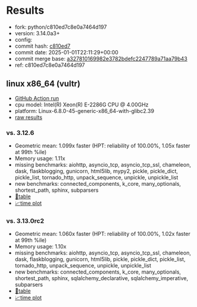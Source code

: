 # Results

- fork: python/c810ed7c8e0a7464d197
- version: 3.14.0a3+
- config: 
- commit hash: [c810ed7](https://github.com/python/cpython/commit/c810ed7)
- commit date: 2025-01-01T22:11:29+00:00
- commit merge base: [a327810169982e3782bdefc2247789a71aa79b43](https://github.com/python/cpython/commit/a327810169982e3782bdefc2247789a71aa79b43)
- ref: c810ed7c8e0a7464d197

## linux x86_64 (vultr)

- [GitHub Action run](https://github.com/facebookexperimental/free-threading-benchmarking/actions/runs/12575740700)
- cpu model: Intel(R) Xeon(R) E-2286G CPU @ 4.00GHz
- platform: Linux-6.8.0-45-generic-x86_64-with-glibc2.39
- [raw results](bm-20250101-vultr-x86_64-python-c810ed7c8e0a7464d197-3.14.0a3%2B-c810ed7.json)

### vs. 3.12.6

- Geometric mean: 1.099x faster (HPT: reliability of 100.00%, 1.05x faster at 99th %ile)
- Memory usage: 1.11x
- missing benchmarks: aiohttp, asyncio_tcp, asyncio_tcp_ssl, chameleon, dask, flaskblogging, gunicorn, html5lib, mypy2, pickle, pickle_dict, pickle_list, tornado_http, unpack_sequence, unpickle, unpickle_list
- new benchmarks: connected_components, k_core, many_optionals, shortest_path, sphinx, subparsers
- [📄table](bm-20250101-vultr-x86_64-python-c810ed7c8e0a7464d197-3.14.0a3%2B-c810ed7-vs-3.12.6.md)
- [📈time plot](bm-20250101-vultr-x86_64-python-c810ed7c8e0a7464d197-3.14.0a3%2B-c810ed7-vs-3.12.6.svg)

### vs. 3.13.0rc2

- Geometric mean: 1.060x faster (HPT: reliability of 100.00%, 1.02x faster at 99th %ile)
- Memory usage: 1.10x
- missing benchmarks: aiohttp, asyncio_tcp, asyncio_tcp_ssl, chameleon, dask, flaskblogging, gunicorn, html5lib, pickle, pickle_dict, pickle_list, tornado_http, unpack_sequence, unpickle, unpickle_list
- new benchmarks: connected_components, k_core, many_optionals, shortest_path, sphinx, sqlalchemy_declarative, sqlalchemy_imperative, subparsers
- [📄table](bm-20250101-vultr-x86_64-python-c810ed7c8e0a7464d197-3.14.0a3%2B-c810ed7-vs-3.13.0rc2.md)
- [📈time plot](bm-20250101-vultr-x86_64-python-c810ed7c8e0a7464d197-3.14.0a3%2B-c810ed7-vs-3.13.0rc2.svg)

